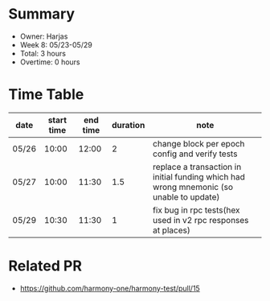 # Summary
* Owner: Harjas 
* Week 8: 05/23-05/29
* Total: 3 hours
* Overtime: 0 hours

# Time Table
| date  | start time | end time | duration | note                                                                                    |
|-------|------------|----------|--------|-----------------------------------------------------------------------------------------|
| 05/26 | 10:00      | 12:00    | 2      | change block per epoch config and verify tests                                          |
| 05/27 | 10:00      | 11:30    | 1.5    | replace a transaction in initial funding which had wrong mnemonic (so unable to update) |
| 05/29 | 10:30      | 11:30    | 1      | fix bug in rpc tests(hex used in v2 rpc responses at places)                            |


# Related PR
* https://github.com/harmony-one/harmony-test/pull/15